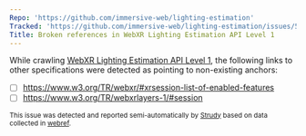 ```yaml
---
Repo: 'https://github.com/immersive-web/lighting-estimation'
Tracked: 'https://github.com/immersive-web/lighting-estimation/issues/58'
Title: Broken references in WebXR Lighting Estimation API Level 1
---
```


While crawling [WebXR Lighting Estimation API Level 1](https://immersive-web.github.io/lighting-estimation/), the following links to other specifications were detected as pointing to non-existing anchors:
* [ ] https://www.w3.org/TR/webxr/#xrsession-list-of-enabled-features
* [ ] https://www.w3.org/TR/webxrlayers-1/#session

<sub>This issue was detected and reported semi-automatically by [Strudy](https://github.com/w3c/strudy/) based on data collected in [webref](https://github.com/w3c/webref/).</sub>
